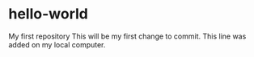 # hello-world
My first repository
This will be my first change to commit.
This line was added on my local computer.
